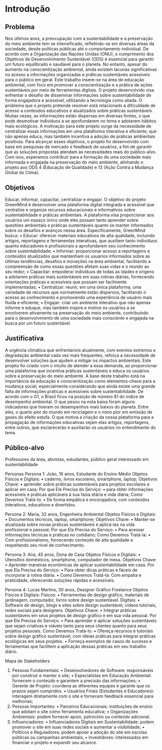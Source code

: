 # Introdução

## Problema

Nos últimos anos, a preocupação com a sustentabilidade e a preservação do meio ambiente tem se intensificado, refletindo-se em diversas áreas da sociedade, desde políticas públicas até o comportamento individual. De acordo com a Organização das Nações Unidas (ONU), o cumprimento dos Objetivos de Desenvolvimento Sustentável (ODS) é essencial para garantir um futuro equilibrado e saudável para o planeta. No entanto, apesar do aumento na conscientização ambiental, ainda existem lacunas significativas no acesso a informações organizadas e práticas sustentáveis acessíveis para o público em geral.
Este trabalho insere-se na área de educação ambiental, com foco em promover a conscientização e a prática de ações sustentáveis por meio de ferramentas digitais. O projeto desenvolvido visa enfrentar o desafio de disseminar informações sobre sustentabilidade de forma engajadora e acessível, utilizando a tecnologia como aliada.
O problema que o projeto pretende resolver está relacionado à dificuldade de acesso a conteúdos educativos e atualizados sobre práticas sustentáveis. Muitas vezes, as informações estão dispersas em diversas fontes, o que pode desmotivar indivíduos a se aprofundarem no tema e adotarem hábitos mais ecológicos. A motivação para este projeto surge da necessidade de centralizar essas informações em uma plataforma interativa e eficiente, que não apenas educa, mas também incentiva a adoção de práticas ambientais positivas.
Para alcançar esses objetivos, o projeto foi desenvolvido com base em pesquisas de mercado e feedback de usuários, a fim de garantir que as soluções propostas atendam às necessidades reais do público-alvo. Com isso, esperamos contribuir para a formação de uma sociedade mais informada e engajada na preservação do meio ambiente, alinhando o projeto aos ODS 4 (Educação de Qualidade) e 13 (Ação Contra a Mudança Global do Clima).

## Objetivos

Educar, informar, capacitar, centralizar e engajar.
O objetivo do projeto GreenMind é desenvolver uma plataforma digital integrada e acessível que centralize e organize recursos educacionais e informativos sobre sustentabilidade e práticas ambientais. A plataforma visa proporcionar aos usuários um espaço único onde eles possam tanto aprender sobre questões ambientais e práticas sustentáveis quanto se manter informados sobre os desafios e avanços nessa área.
Especificamente, GreenMind busca:
•	Educar: oferecer materiais educativos de alta qualidade, incluindo artigos, reportagens e ferramentas interativas, que auxiliem tanto indivíduos quanto educadores e profissionais a aprofundarem seu conhecimento sobre sustentabilidade;
•	Informar: proporcionar acesso a reportagens e conteúdos atualizados que mantenham os usuários informados sobre as últimas tendências, desafios e inovações na área ambiental, facilitando a compreensão de como essas questões afetam suas vidas e o mundo ao seu redor;
•	Capacitar: empoderar indivíduos de todas as idades e origens a adotarem práticas mais sustentáveis em suas rotinas diárias, fornecendo orientações práticas e acessíveis que possam ser facilmente implementadas;
•	Centralizar: reunir, em uma única plataforma, uma variedade de recursos que normalmente estão dispersos, facilitando o acesso ao conhecimento e promovendo uma experiência de usuário mais fluida e eficiente;
•	Engajar: criar um ambiente interativo que não apenas informe e eduque, mas também inspire e motive os usuários a se envolverem ativamente na preservação do meio ambiente, contribuindo para o desenvolvimento de uma sociedade mais consciente e engajada na busca por um futuro sustentável.

## Justificativa

A urgência climática que enfrentamos atualmente, com eventos extremos e degradação ambiental cada vez mais frequentes, reforça a necessidade de desenvolver soluções que ajudem a mitigar os impactos ambientais. Este projeto foi criado com o intuito de atender a essa demanda, ao proporcionar uma plataforma que incentiva práticas sustentáveis e educa os usuários sobre a preservação do meio ambiente. A base deste trabalho está na importância da educação e conscientização como elementos-chave para a mudança social, especialmente considerando que ainda existe uma grande falta de informações práticas e acessíveis sobre sustentabilidade.
De acordo com o G1, o Brasil ficou na posição de número 81 do índice de desempenho ambiental. O que pesou na nota baixa foram alguns indicadores que tiveram os desempenhos mais baixos do planeta. Entre eles, o quarto pior do mundo em reciclagem e o nono pior em emissão de gases do efeito estufa. O que motiva a criação da nossa plataforma para a propagação de informações educativas sejam elas artigos, reportagens, entre outros, que esclarecerão e auxiliarão os usuários no entendimento do tema.

## Público-alvo

Professores da área, ativistas, estudantes, público geral interessado em sustentabilidade

Personas
Persona 1: João, 16 anos, Estudante do Ensino Médio
Objetos Físicos e Digitais: 
•	caderno, livros escolares, smartphone, laptop;
Objetivos Chave:
•	 aprender sobre práticas sustentáveis para projetos escolares e aplicar em casa;
Por que Ele Precisa do Serviço:
•	 para obter informações acessíveis e práticas aplicáveis à sua faixa etária e vida diária;
Como Devemos Tratá-lo:
•	 De forma empática e encorajadora, com conteúdos interativos, educativos e divertidos.

Persona 2: Maria, 32 anos, Engenheira Ambiental
Objetos Físicos e Digitais: 
•	Documentos técnicos, laptop, smartphone;
Objetivos Chave: 
•	Manter-se atualizada sobre novas práticas sustentáveis e aplicá-las na vida profissional e pessoal;
Por que Ela Precisa do Serviço: 
•	Para acessar informações técnicas e práticas no cotidiano;
Como Devemos Tratá-la: 
•	Com profissionalismo, fornecendo conteúdo de alta qualidade e respeitando seu nível de conhecimento.

Persona 3: Ana, 45 anos, Dona de Casa
Objetos Físicos e Digitais: 
•	Utensílios domésticos, smartphone, computador de mesa.
Objetivos Chave:
•	 Aprender maneiras econômicas de aplicar sustentabilidade em casa.
Por que Ela Precisa do Serviço: 
•	Para obter dicas práticas e fáceis de incorporar à rotina diária.
•	Como Devemos Tratá-la: Com empatia e praticidade, oferecendo soluções rápidas e acessíveis.

Persona 4: Lucas Martins, 30 anos, Designer Gráfico Freelance
Objetos Físicos e Digitais:
Físicos: 
•	Ferramentas de design gráfico, materiais de jardinagem, computador, livros sobre design sustentável.
Digitais: 
•	Software de design, blogs e sites sobre design sustentável, vídeos tutoriais, redes sociais para designers.
Objetivos Chave:
•	Integrar práticas sustentáveis em seus projetos de design gráfico e em sua vida pessoal.
Por que Ele Precisa do Serviço:
•	Para aprender e aplicar soluções sustentáveis que sejam criativas e viáveis tanto para seus clientes quanto para seus projetos pessoais.
Como Devemos Tratá-lo:
•	Ofereça recursos e tutoriais sobre design gráfico sustentável, com ideias práticas para integrar práticas ecológicas em seus projetos.
•	Forneça exemplos de casos de sucesso e ferramentas que facilitem a aplicação dessas práticas em seu trabalho diário.

Mapa de Stakeholders
1.	Pessoas Fundamentais:
•	Desenvolvedores de Software: responsáveis por construir e manter o site;
•	Especialistas em Educação Ambiental: fornecem o conteúdo e garantem a precisão das informações;
•	Gerente de Projeto: coordena as diferentes equipes e garante que os prazos sejam cumpridos.
•	Usuários Finais (Estudantes e Educadores): interagem diretamente com o site e fornecem feedback essencial para melhorias;
2.	Pessoas Importantes:
•	Parceiros Educacionais: instituições de ensino que adotam o site como ferramenta educativa;
•	Organizações Ambientais: podem fornecer apoio, patrocínio ou conteúdo adicional.
3.	Influenciadores:
•	Influenciadores Digitais em Sustentabilidade: podem promover o site em suas redes sociais e aumentar a visibilidade;
•	Políticos e Reguladores: podem apoiar a adoção do site em escolas públicas ou campanhas ambientais;
•	Investidores: interessados em financiar o projeto e expandir seu alcance.
